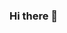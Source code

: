 ### Hi there 👋

<!--
**Alex6566/Alex6566** is a ✨ _special_ ✨ repository because its `README.md` (this file) appears on your GitHub profile.

Here are some ideas to get you started:
<a href=&quothttps://github.com/Alex6566&quot>
<img align=&quotcenter&quot src=&quothttps://github-readme-stats.vercel.app/api?username=ghost1372&show_icons=true&count_private=true&include_all_commits=true&quot /></a>
- 🔭 I’m currently working on ...
- 🌱 I’m currently learning ...
- 👯 I’m looking to collaborate on ...
- 🤔 I’m looking for help with ...
- 💬 Ask me about ...
- 📫 How to reach me: ...
- 😄 Pronouns: ...
- ⚡ Fun fact: ...
-->
